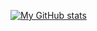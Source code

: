 [![My GitHub stats](https://github-readme-stats.vercel.app/api?username=Parumezan&theme=radical)](https://github.com/anuraghazra/github-readme-stats)
